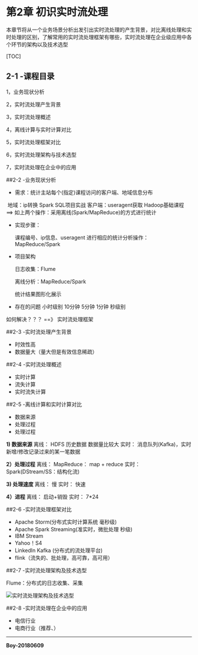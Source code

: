 # 第2章 初识实时流处理

本章节将从一个业务场景分析出发引出实时流处理的产生背景，对比离线处理和实时处理的区别，了解常用的实时流处理框架有哪些，实时流处理在企业级应用中各个环节的架构以及技术选型 

[TOC]

## 2-1 -课程目录

1，业务现状分析  

2，实时流处理产生背景   

3，实时流处理概述   

4，离线计算与实时计算对比

5，实时流处理框架对比  

6，实时流处理架构与技术选型   

7，实时流处理在企业中的应用



##2-2 -业务现状分析

- 需求：统计主站每个(指定)课程访问的客户端、地域信息分布

​	地域：ip转换   Spark SQL项目实战
	客户端：useragent获取  Hadoop基础课程
	==> 如上两个操作：采用离线(Spark/MapReduce)的方式进行统计

- 实现步骤：

  课程编号、ip信息、useragent
  进行相应的统计分析操作：MapReduce/Spark

- 项目架构

  日志收集：Flume

  离线分析：MapReduce/Spark

  统计结果图形化展示

- 存在的问题
  小时级别
  10分钟
  5分钟
  1分钟
  秒级别

如何解决？？？ ==》 实时流处理框架



##2-3 -实时流处理产生背景

- 时效性高
- 数据量大（量大但是有效信息稀疏）



##2-4 -实时流处理概述

- 实时计算
- 流失计算
- 实时流失计算



##2-5 -离线计算和实时计算对比

- 数据来源
- 处理过程
- 处理过程

**1) 数据来源**
	离线： HDFS 历史数据  数据量比较大
	实时： 消息队列(Kafka)，实时新增/修改记录过来的某一笔数据

**2）处理过程**
	离线： MapReduce： map + reduce
	实时： Spark(DStream/SS：结构化流)  

**3) 处理速度**
	离线： 慢
	实时： 快速

**4）进程**
	离线： 启动+销毁
	实时： 7*24



##2-6 -实时流处理框架对比

- Apache Storm(分布式实时计算系统  毫秒级)
- Apache Spark Streaming(准实时，微批处理  秒级)
- IBM Stream
- Yahoo！S4
- LinkedIn Kafka (分布式的流处理平台)
- flink（流失的、批处理，高可靠，高可用）



##2-7 -实时流处理架构及技术选型

Flume：分布式的日志收集、采集

![实时流处理架构及技术选型](https://upload-images.jianshu.io/upload_images/5959612-95a5679dc259399e.png?imageMogr2/auto-orient/strip%7CimageView2/2/w/1240)



##2-8 -实时流处理在企业中的应用

- 电信行业
- 电商行业（推荐、）



---

**Boy-20180609**




